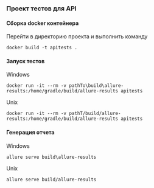 ### Проект тестов для API

#### Сборка docker контейнера
Перейти в директорию проекта и выполнить команду

`docker build -t apitests .`

#### Запуск тестов
Windows

`docker run -it --rm -v pathTo\build\allure-results:/home/gradle/build/allure-results apitests`

Unix

`docker run -it --rm -v pathT/build/allure-results:/home/gradle/build/allure-results apitests`

#### Генерация отчета
Windows

`allure serve build\allure-results`

Unix

`allure serve build/allure-results`


